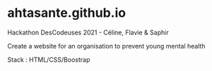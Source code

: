 # ahtasante.github.io
Hackathon DesCodeuses 2021 - Céline, Flavie &amp; Saphir

Create a website for an organisation to prevent young mental health

Stack : HTML/CSS/Boostrap
